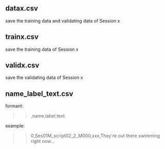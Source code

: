 
## datax.csv
save the training data and validating data of Session x 

## trainx.csv
save the training data of Session x

## validx.csv
save the validating data of Session x

## name_label_text.csv
formant:
>> ,name,label,text

example:
>> 0,Ses01M_script02_2_M000,xxx,They're out there swimming right now...
